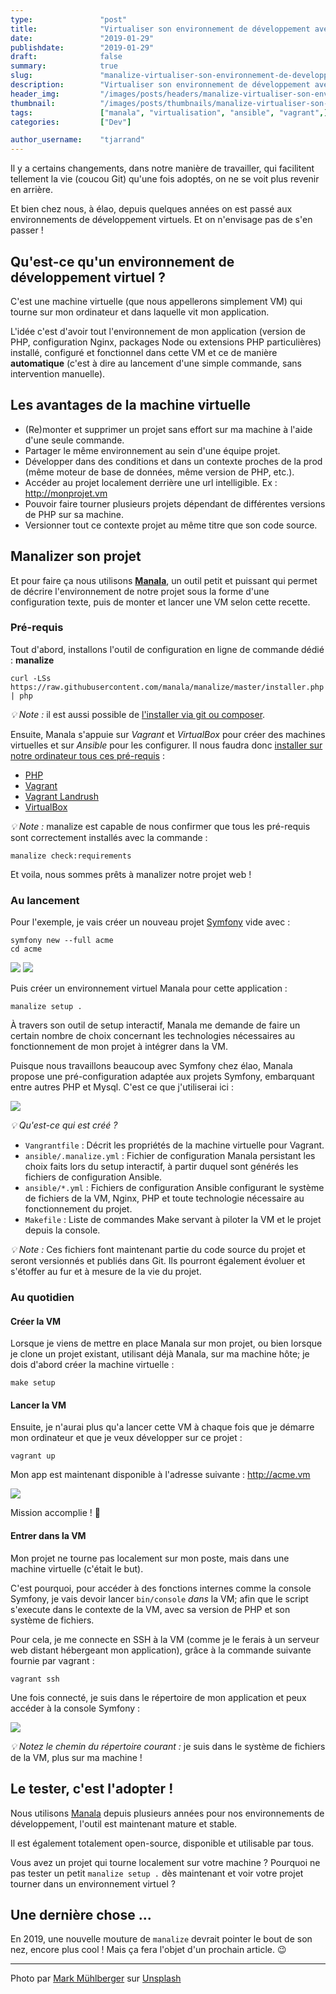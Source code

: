 ```yaml
---
type:               "post"
title:              "Virtualiser son environnement de développement avec Manalize ✨"
date:               "2019-01-29"
publishdate:        "2019-01-29"
draft:              false
summary:            true
slug:               "manalize-virtualiser-son-environnement-de-developpement"
description:        "Virtualiser son environnement de développement avec Manalize ✨"
header_img:         "/images/posts/headers/manalize-virtualiser-son-environnement-de-developpement.jpg"
thumbnail:          "/images/posts/thumbnails/manalize-virtualiser-son-environnement-de-developpement.jpg"
tags:               ["manala", "virtualisation", "ansible", "vagrant",]
categories:         ["Dev"]

author_username:    "tjarrand"
---
```


Il y a certains changements, dans notre manière de travailler, qui facilitent tellement la vie (coucou Git) qu'une fois adoptés, on ne se voit plus revenir en arrière.

Et bien chez nous, à élao, depuis quelques années on est passé aux environnements de développement virtuels. Et on n'envisage pas de s'en passer !

## Qu'est-ce qu'un environnement de développement virtuel ?

C'est une machine virtuelle (que nous appellerons simplement VM) qui tourne sur mon ordinateur et dans laquelle vit mon application.

L'idée c'est d'avoir tout l'environnement de mon application (version de PHP, configuration Nginx, packages Node ou extensions PHP particulières) installé, configuré et fonctionnel dans cette VM et ce de manière __automatique__ (c'est à dire au lancement d'une simple commande, sans intervention manuelle).

## Les avantages de la machine virtuelle

- (Re)monter et supprimer un projet sans effort sur ma machine à l'aide d'une seule commande.
- Partager le même environnement au sein d'une équipe projet.
- Développer dans des conditions et dans un contexte proches de la prod (même moteur de base de données, même version de PHP, etc.).
- Accéder au projet localement derrière une url intelligible. Ex : http://monprojet.vm
- Pouvoir faire tourner plusieurs projets dépendant de différentes versions de PHP sur sa machine.
- Versionner tout ce contexte projet au même titre que son code source.

## Manalizer son projet

Et pour faire ça nous utilisons __[Manala](http://www.manala.io/)__, un outil petit et puissant qui permet de décrire l'environnement de notre projet sous la forme d'une configuration texte, puis de monter et lancer une VM selon cette recette.

### Pré-requis

Tout d'abord, installons l'outil de configuration en ligne de commande dédié : __manalize__

```
curl -LSs https://raw.githubusercontent.com/manala/manalize/master/installer.php | php
```

_💡 Note :_ il est aussi possible de [l'installer via git ou composer](https://github.com/manala/manalize#installation).

Ensuite, Manala s'appuie sur _Vagrant_ et _VirtualBox_ pour créer des machines virtuelles et sur _Ansible_ pour les configurer. Il nous faudra donc [installer sur notre ordinateur tous ces pré-requis](https://github.com/manala/manalize#prerequisites) :

- [PHP](http://php.net)
- [Vagrant](https://www.vagrantup.com/)
- [Vagrant Landrush](https://github.com/vagrant-landrush/landrush)
- [VirtualBox](https://www.virtualbox.org/)

_💡 Note :_ manalize est capable de nous confirmer que tous les pré-requis sont correctement installés avec la commande :

```
manalize check:requirements
```

Et voila, nous sommes prêts à manalizer notre projet web !

### Au lancement

Pour l'exemple, je vais créer un nouveau projet [Symfony](https://symfony.com/download) vide avec :

```
symfony new --full acme
cd acme
```

![](/images/posts/2019/manalize-virtualiser-son-environnement-de-developpement/empty_symfony_project.png)
![](/images/posts/2019/manalize-virtualiser-son-environnement-de-developpement/empty_symfony_project_browser.png)

Puis créer un environnement virtuel Manala pour cette application :

```
manalize setup .
```

À travers son outil de setup interactif, Manala me demande de faire un certain nombre de choix concernant les technologies nécessaires au fonctionnement de mon projet à intégrer dans la VM.

Puisque nous travaillons beaucoup avec Symfony chez élao, Manala propose une pré-configuration adaptée aux projets Symfony, embarquant entre autres PHP et Mysql. C'est ce que j'utiliserai ici :

![](/images/posts/2019/manalize-virtualiser-son-environnement-de-developpement/setup.png)

_💡 Qu'est-ce qui est créé ?_

- `Vangrantfile` : Décrit les propriétés de la machine virtuelle pour Vagrant.
- `ansible/.manalize.yml` : Fichier de configuration Manala persistant les choix faits lors du setup interactif, à partir duquel sont générés les fichiers de configuration Ansible.
- `ansible/*.yml` : Fichiers de configuration Ansible configurant le système de fichiers de la VM, Nginx, PHP et toute technologie nécessaire au fonctionnement du projet.
- `Makefile` : Liste de commandes Make servant à piloter la VM et le projet depuis la console.

_💡 Note :_ Ces fichiers font maintenant partie du code source du projet et seront versionnés et publiés dans Git. Ils pourront également évoluer et s'étoffer au fur et à mesure de la vie du projet.

### Au quotidien

#### Créer la VM

Lorsque je viens de mettre en place Manala sur mon projet, ou bien lorsque je clone un projet existant, utilisant déjà Manala, sur ma machine hôte; je dois d'abord créer la machine virtuelle :

```
make setup
```

#### Lancer la VM

Ensuite, je n'aurai plus qu'a lancer cette VM à chaque fois que je démarre mon ordinateur et que je veux développer sur ce projet :

```
vagrant up
```

Mon app est maintenant disponible à l'adresse suivante : http://acme.vm

![](/images/posts/2019/manalize-virtualiser-son-environnement-de-developpement/symfony_in_vm.png)

Mission accomplie ! 🎉

#### Entrer dans la VM

Mon projet ne tourne pas localement sur mon poste, mais dans une machine virtuelle (c'était le but).

C'est pourquoi, pour accéder à des fonctions internes comme la console Symfony, je vais devoir lancer `bin/console` _dans_ la VM; afin que le script s'execute dans le contexte de la VM, avec sa version de PHP et son système de fichiers.

Pour cela, je me connecte en SSH à la VM (comme je le ferais à un serveur web distant hébergeant mon application), grâce à la commande suivante fournie par vagrant :

```
vagrant ssh
```

Une fois connecté, je suis dans le répertoire de mon application et peux accéder à la console Symfony :

![](/images/posts/2019/manalize-virtualiser-son-environnement-de-developpement/symfony_cli_in_vm.png)

_💡 Notez le chemin du répertoire courant :_ je suis dans le système de fichiers de la VM, plus sur ma machine !

## Le tester, c'est l'adopter !

Nous utilisons [Manala](http://manala.io) depuis plusieurs années pour nos environnements de développement, l'outil est maintenant mature et stable.

Il est également totalement open-source, disponible et utilisable par tous.

Vous avez un projet qui tourne localement sur votre machine ?
Pourquoi ne pas tester un petit `manalize setup .` dès maintenant et voir votre projet tourner dans un environnement virtuel ?

## Une dernière chose ...

En 2019, une nouvelle mouture de `manalize` devrait pointer le bout de son nez, encore plus cool !
Mais ça fera l'objet d'un prochain article. 😉

---

<span>Photo par <a href="https://unsplash.com/photos/zen35Y3B834">Mark Mühlberger</a> sur <a href="https://unsplash.com">Unsplash</a></span>
